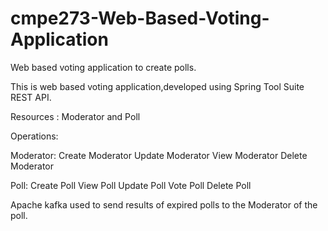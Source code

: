 # cmpe273-Web-Based-Voting-Application
Web based voting application to create polls.

This is web based voting application,developed using Spring Tool Suite REST API.

Resources : Moderator and Poll

Operations:

Moderator:
Create Moderator
Update Moderator
View Moderator
Delete Moderator

Poll:
Create Poll
View Poll
Update Poll
Vote Poll
Delete Poll


Apache kafka used to send results of expired polls to the Moderator of the poll.
